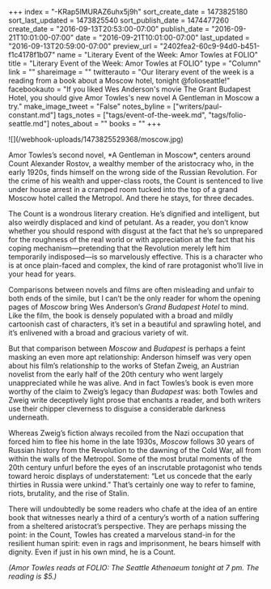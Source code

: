 +++
index = "-KRap5lMURAZ6uhx5j9h"
sort_create_date = 1473825180
sort_last_updated = 1473825540
sort_publish_date = 1474477260
create_date = "2016-09-13T20:53:00-07:00"
publish_date = "2016-09-21T10:01:00-07:00"
date = "2016-09-21T10:01:00-07:00"
last_updated = "2016-09-13T20:59:00-07:00"
preview_url = "2402fea2-60c9-94d0-b451-f1c4178f1b07"
name = "Literary Event of the Week: Amor Towles at FOLIO"
title = "Literary Event of the Week: Amor Towles at FOLIO"
type = "Column"
link = ""
shareimage = ""
twitterauto = "Our literary event of the week is a reading from a book about a Moscow hotel, tonight @folioseattle!"
facebookauto = "If you liked Wes Anderson's movie The Grant Budapest Hotel, you should give Amor Towles's new novel A Gentleman in Moscow a try."
make_image_tweet = "False"
notes_byline = ["writers/paul-constant.md"]
tags_notes = ["tags/event-of-the-week.md", "tags/folio-seattle.md"]
notes_about = ""
books = ""
+++
<p class="image-left">![](/webhook-uploads/1473825529368/moscow.jpg)</p>
Amor Towles’s second novel, *A Gentleman in Moscow*, centers around Count Alexander Rostov, a wealthy member of the aristocracy who, in the early 1920s, finds himself on the wrong side of the Russian Revolution. For the crime of his wealth and upper-class roots, the Count is sentenced to live under house arrest in a cramped room tucked into the top of a grand Moscow hotel called the Metropol. And there he stays, for three decades.

The Count is a wondrous literary creation. He’s dignified and intelligent, but also weirdly displaced and kind of petulant. As a reader, you don’t know whether you should respond with disgust at the fact that he’s so unprepared for the roughness of the real world or with appreciation at the fact that his coping mechanism—pretending that the Revolution merely left him temporarily indisposed—is so marvelously effective. This is a character who is at once plain-faced and complex, the kind of rare protagonist who’ll live in your head for years.

Comparisons between novels and films are often misleading and unfair to both ends of the simile, but I can’t be the only reader for whom the opening pages of *Moscow* bring Wes Anderson’s *Grand Budapest Hotel* to mind. Like the film, the book is densely populated with a broad and mildly cartoonish cast of characters, it’s set in a beautiful and sprawling hotel, and it’s enlivened with a broad and gracious variety of wit. 

But that comparison between *Moscow* and *Budapest* is perhaps a feint masking an even more apt relationship: Anderson himself was very open about his film’s relationship to the works of Stefan Zweig, an Austrian novelist from the early half of the 20th century who went largely unappreciated while he was alive. And in fact Towles’s book is even more worthy of the claim to Zweig’s legacy than *Budapest* was: both Towles and Zweig write deceptively light prose that enchants a reader, and both writers use their chipper cleverness to disguise a considerable darkness underneath.

Whereas Zweig’s fiction always recoiled from the Nazi occupation that forced him to flee his home in the late 1930s, *Moscow* follows 30 years of Russian history from the Revolution to the dawning of the Cold War, all from within the walls of the Metropol. Some of the most brutal moments of the 20th century unfurl before the eyes of an inscrutable protagonist who tends toward heroic displays of understatement: “Let us concede that the early thirties in Russia were unkind.” That’s certainly one way to refer to famine, riots, brutality, and the rise of Stalin.

There will undoubtedly be some readers who chafe at the idea of an entire book that witnesses nearly a third of a century’s worth of a nation suffering from a sheltered aristocrat’s perspective. They are perhaps missing the point: in the Count, Towles has created a marvelous stand-in for the resilient human spirit: even in rags and imprisonment, he bears himself with dignity. Even if just in his own mind, he is a Count.

*(Amor Towles reads at FOLIO: The Seattle Athenaeum tonight at 7 pm. The reading is $5.)*

